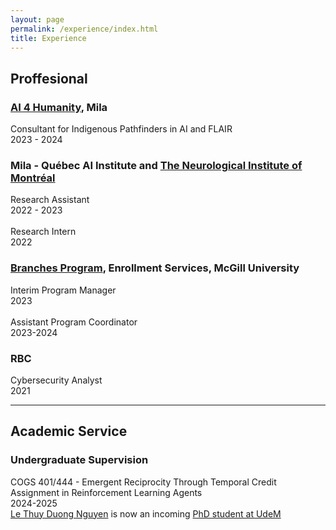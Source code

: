 ```yaml
---
layout: page
permalink: /experience/index.html
title: Experience
---
```


## Proffesional

### [AI 4 Humanity](https://mila.quebec/en/ai-for-humanity/vision), Mila<br>
Consultant for Indigenous Pathfinders in AI and FLAIR <br>2023 - 2024<br> 
### Mila - Québec AI Institute and [The Neurological Institute of Montréal](https://www.mcgill.ca/neuro/)<br>
Research Assistant <br>2022 - 2023<br> \
Research Intern<br>
2022<br> 
### [Branches Program](https://www.mcgill.ca/branches/), Enrollment Services, McGill University<br>
Interim Program Manager<br>
2023<br> \
Assistant Program Coordinator	<br>
2023-2024<br> 
### RBC
Cybersecurity Analyst <br>
2021<br>

---

## Academic Service

### Undergraduate Supervision

COGS 401/444 - Emergent Reciprocity Through Temporal Credit Assignment in Reinforcement Learning Agents<br> 2024-2025<br>
[Le Thuy Duong Nguyen](https://ca.linkedin.com/in/lethuyduongnguyen) is now an incoming [PhD student at UdeM](https://sinthlab.quebec/#Team)

